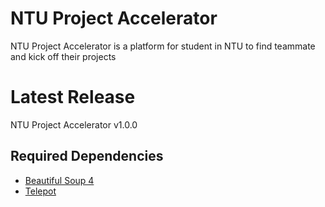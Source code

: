 # NTU Project Accelerator
NTU Project Accelerator is a platform for student in NTU to find teammate and kick off their projects

# Latest Release
NTU Project Accelerator v1.0.0

## Required Dependencies
 - [Beautiful Soup 4](https://www.crummy.com/software/BeautifulSoup/)
 - [Telepot](https://github.com/nickoala/telepot)
